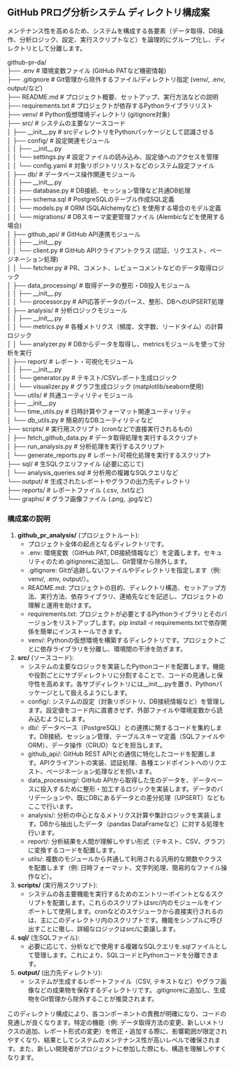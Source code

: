 ## **GitHub PRログ分析システム ディレクトリ構成案**

メンテナンス性を高めるため、システムを構成する各要素（データ取得、DB操作、分析ロジック、設定、実行スクリプトなど）を論理的にグループ化し、ディレクトリとして分離します。

github-pr-da/  
├── .env                    \# 環境変数ファイル (GitHub PATなど機密情報)  
├── .gitignore              \# Git管理から除外するファイル/ディレクトリ指定 (venv/, .env, output/など)  
├── README.md               \# プロジェクト概要、セットアップ、実行方法などの説明  
├── requirements.txt        \# プロジェクトが依存するPythonライブラリリスト  
├── venv/                   \# Python仮想環境ディレクトリ (gitignore対象)  
├── src/                    \# システムの主要なソースコード  
│   ├── \_\_init\_\_.py         \# srcディレクトリをPythonパッケージとして認識させる  
│   ├── config/             \# 設定関連モジュール  
│   │   ├── \_\_init\_\_.py  
│   │   └── settings.py     \# 設定ファイルの読み込み、設定値へのアクセスを管理  
│   │   └── config.yaml     \# 対象リポジトリリストなどのシステム設定ファイル  
│   ├── db/                 \# データベース操作関連モジュール  
│   │   ├── \_\_init\_\_.py  
│   │   ├── database.py     \# DB接続、セッション管理など共通DB処理  
│   │   ├── schema.sql      \# PostgreSQLのテーブル作成SQL定義  
│   │   └── models.py       \# ORM (SQLAlchemyなど) を使用する場合のモデル定義  
│   │   └── migrations/     \# DBスキーマ変更管理ファイル (Alembicなどを使用する場合)  
│   ├── github\_api/         \# GitHub API連携モジュール  
│   │   ├── \_\_init\_\_.py  
│   │   └── client.py       \# GitHub APIクライアントクラス (認証、リクエスト、ページネーション処理)  
│   │   └── fetcher.py      \# PR、コメント、レビューコメントなどのデータ取得ロジック  
│   ├── data\_processing/    \# 取得データの整形・DB投入モジュール  
│   │   ├── \_\_init\_\_.py  
│   │   └── processor.py    \# API応答データのパース、整形、DBへのUPSERT処理  
│   ├── analysis/           \# 分析ロジックモジュール  
│   │   ├── \_\_init\_\_.py  
│   │   └── metrics.py      \# 各種メトリクス（頻度、文字数、リードタイム）の計算ロジック  
│   │   └── analyzer.py     \# DBからデータを取得し、metricsモジュールを使って分析を実行  
│   ├── report/             \# レポート・可視化モジュール  
│   │   ├── \_\_init\_\_.py  
│   │   └── generator.py    \# テキスト/CSVレポート生成ロジック  
│   │   └── visualizer.py   \# グラフ生成ロジック (matplotlib/seaborn使用)  
│   └── utils/              \# 共通ユーティリティモジュール  
│       ├── \_\_init\_\_.py  
│       └── time\_utils.py   \# 日時計算やフォーマット関連ユーティリティ  
│       └── db\_utils.py     \# 簡易的なDBユーティリティなど  
├── scripts/                \# 実行用スクリプト (cronなどで直接実行されるもの)  
│   ├── fetch\_github\_data.py \# データ取得処理を実行するスクリプト  
│   ├── run\_analysis.py      \# 分析処理を実行するスクリプト  
│   └── generate\_reports.py  \# レポート/可視化処理を実行するスクリプト  
├── sql/                    \# 生SQLクエリファイル (必要に応じて)  
│   └── analysis\_queries.sql \# 分析用の複雑なSQLクエリなど  
└── output/                 \# 生成されたレポートやグラフの出力先ディレクトリ  
    ├── reports/            \# レポートファイル (.csv, .txtなど)  
    └── graphs/             \# グラフ画像ファイル (.png, .jpgなど)

### **構成案の説明**

1. **github\_pr\_analysis/** (プロジェクトルート):  
   * プロジェクト全体の起点となるディレクトリです。  
   * .env: 環境変数（GitHub PAT, DB接続情報など）を定義します。セキュリティのため.gitignoreに追加し、Git管理から除外します。  
   * .gitignore: Gitが追跡しないファイルやディレクトリを指定します（例: venv/, .env, output/）。  
   * README.md: プロジェクトの目的、ディレクトリ構造、セットアップ方法、実行方法、依存ライブラリ、連絡先などを記述し、プロジェクトの理解と運用を助けます。  
   * requirements.txt: プロジェクトが必要とするPythonライブラリとそのバージョンをリストアップします。pip install \-r requirements.txtで依存関係を簡単にインストールできます。  
   * venv/: Pythonの仮想環境を構築するディレクトリです。プロジェクトごとに依存ライブラリを分離し、環境間の干渉を防ぎます。  
2. **src/** (ソースコード):  
   * システムの主要なロジックを実装したPythonコードを配置します。機能や役割ごとにサブディレクトリに分割することで、コードの見通しと保守性を高めます。各サブディレクトリには\_\_init\_\_.pyを置き、Pythonパッケージとして扱えるようにします。  
   * config/: システムの設定（対象リポジトリ、DB接続情報など）を管理します。設定値をコード内に直書きせず、外部ファイルや環境変数から読み込むようにします。  
   * db/: データベース（PostgreSQL）との連携に関するコードを集約します。DB接続、セッション管理、テーブルスキーマ定義（SQLファイルやORM）、データ操作（CRUD）などを担当します。  
   * github\_api/: GitHub REST APIとの通信に特化したコードを配置します。APIクライアントの実装、認証処理、各種エンドポイントへのリクエスト、ページネーション処理などを担います。  
   * data\_processing/: GitHub APIから取得した生のデータを、データベースに投入するために整形・加工するロジックを実装します。データのバリデーションや、既にDBにあるデータとの差分処理（UPSERT）などもここで行います。  
   * analysis/: 分析の中心となるメトリクス計算や集計ロジックを実装します。DBから抽出したデータ（pandas DataFrameなど）に対する処理を行います。  
   * report/: 分析結果を人間が理解しやすい形式（テキスト、CSV、グラフ）に変換するコードを配置します。  
   * utils/: 複数のモジュールから共通して利用される汎用的な関数やクラスを配置します（例: 日時フォーマット、文字列処理、簡易的なファイル操作など）。  
3. **scripts/** (実行用スクリプト):  
   * システムの各主要機能を実行するためのエントリーポイントとなるスクリプトを配置します。これらのスクリプトはsrc/内のモジュールをインポートして使用します。cronなどのスケジューラから直接実行されるのは、主にこのディレクトリ内のスクリプトです。機能をシンプルに呼び出すことに徹し、詳細なロジックはsrc/に委譲します。  
4. **sql/** (生SQLファイル):  
   * 必要に応じて、分析などで使用する複雑なSQLクエリを.sqlファイルとして管理します。これにより、SQLコードとPythonコードを分離できます。  
5. **output/** (出力先ディレクトリ):  
   * システムが生成するレポートファイル（CSV, テキストなど）やグラフ画像などの成果物を保存するディレクトリです。.gitignoreに追加し、生成物をGit管理から除外することが推奨されます。

このディレクトリ構成により、各コンポーネントの責務が明確になり、コードの見通しが良くなります。特定の機能（例: データ取得方法の変更、新しいメトリクスの追加、レポート形式の変更）を修正・追加する際に、影響範囲が限定されやすくなり、結果としてシステムのメンテナンス性が高いレベルで確保されます。また、新しい開発者がプロジェクトに参加した際にも、構造を理解しやすくなります。